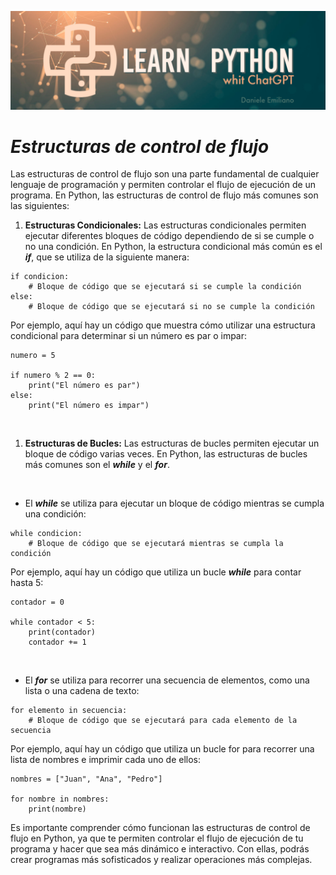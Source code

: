 <p align="center">
  <img src="../src/Learn-python.png">
</p>


# ***Estructuras de control de flujo***

Las estructuras de control de flujo son una parte fundamental de cualquier lenguaje de programación y permiten controlar el flujo de ejecución de un programa. En Python, las estructuras de control de flujo más comunes son las siguientes:
<br>


1. **Estructuras Condicionales:** Las estructuras condicionales permiten ejecutar diferentes bloques de código dependiendo de si se cumple o no una condición. En Python, la estructura condicional más común es el ***if***, que se utiliza de la siguiente manera:

```
if condicion:
    # Bloque de código que se ejecutará si se cumple la condición
else:
    # Bloque de código que se ejecutará si no se cumple la condición
```

Por ejemplo, aquí hay un código que muestra cómo utilizar una estructura condicional para determinar si un número es par o impar:

```
numero = 5

if numero % 2 == 0:
    print("El número es par")
else:
    print("El número es impar")
```
<br>


1. **Estructuras de Bucles:** Las estructuras de bucles permiten ejecutar un bloque de código varias veces. En Python, las estructuras de bucles más comunes son el ***while*** y el ***for***.
<br>


- El ***while*** se utiliza para ejecutar un bloque de código mientras se cumpla una condición:

```
while condicion:
    # Bloque de código que se ejecutará mientras se cumpla la condición
```

Por ejemplo, aquí hay un código que utiliza un bucle ***while*** para contar hasta 5:

```
contador = 0

while contador < 5:
    print(contador)
    contador += 1
```
<br>


- El ***for*** se utiliza para recorrer una secuencia de elementos, como una lista o una cadena de texto:

```
for elemento in secuencia:
    # Bloque de código que se ejecutará para cada elemento de la secuencia
```

Por ejemplo, aquí hay un código que utiliza un bucle for para recorrer una lista de nombres e imprimir cada uno de ellos:

```
nombres = ["Juan", "Ana", "Pedro"]

for nombre in nombres:
    print(nombre)
```

Es importante comprender cómo funcionan las estructuras de control de flujo en Python, ya que te permiten controlar el flujo de ejecución de tu programa y hacer que sea más dinámico e interactivo. Con ellas, podrás crear programas más sofisticados y realizar operaciones más complejas.
